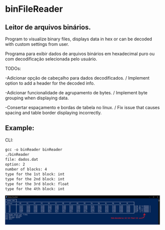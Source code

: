 # binFileReader
## Leitor de arquivos binários.

Program to visualize binary files, displays data in hex or can be decoded with custom settings from user.

Programa para exibir dados de arquivos binários em hexadecimal puro ou com decodificação selecionada pelo usuário.



TODOs:

-Adicionar opção de cabeçalho para dados decodificados. / Implement option to add a header for the decoded info.

-Adicionar funcionalidade de agrupamento de bytes. / Implement byte grouping when displaying data.

-Consertar espaçamento e bordas de tabela no linux. / Fix issue that causes spacing and table border displaying incorrectly.

## Example:
CLI:
```
gcc -o binReader binReader
./binReader
file: dados.dat
option: 2
number of blocks: 4
type for the 1st block: int
type for the 2nd block: int
type for the 3rd block: float
type for the 4th block: int
```

![alt text](/example.png)
